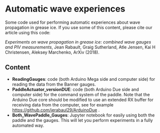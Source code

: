 # Automatic wave experiences

Some code used for performing automatic experiences about wave propagation in grease ice. If you use some of this content, please cite our article using this code:

*Experiments on wave propagation in grease ice: combined wave gauges and PIV measurements*, Jean Rabault, Graig Sutherland, Atle Jensen, Kai H Christensen, Aleksey Marchenko, ArXiv (2018).

## Content

- **ReadingGauges**: code (both Arduino Mega side and computer side) for reading the data from the Banner gauges.
- **PaddleActuator_versionDUE**: code (both Arduino Due side and computer side) for the command system of the paddle. Note that the Arduino Due core should be modified to use an extended RX buffer for receiving data from the computer, see for example https://github.com/jerabaul29/ArduinoDue .
- **Both_WavePaddle_Gauges**: Jupyter notebook for easily using both the paddle and the gauges. This will let you perform experiments in a fully automated way.
